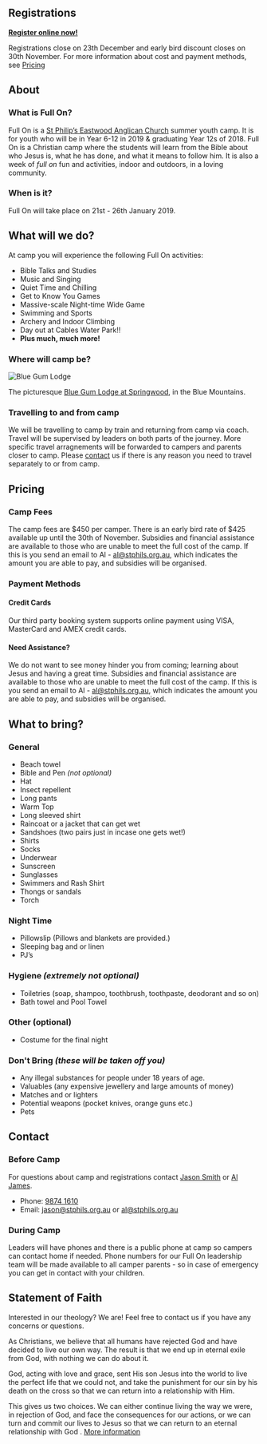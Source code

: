 ## Registrations

[**Register online now!**](https://stphilseastwood.elvanto.com.au/form/83c70ff0-11e2-496a-999e-4d38cb120911)

Registrations close on 23th December and early bird discount closes on 30th November. For more information about cost and payment methods, see [Pricing](/#pricing)

## About

### What is Full On?

Full On is a [St Philip’s Eastwood Anglican Church](http://en.stphils.org.au/) summer youth camp.
It is for youth who will be in Year 6-12 in 2019 & graduating Year 12s of 2018. Full On is a Christian camp where the students will learn from the Bible about who
Jesus is, what he has done, and what it means to follow him. It is also a week of *full on* fun and activities, indoor and
outdoors, in a loving community.

### When is it?

Full On will take place on 21st - 26th January 2019.

## What will we do?

At camp you will experience the following Full On activities:

- Bible Talks and Studies
- Music and Singing
- Quiet Time and Chilling
- Get to Know You Games
- Massive-scale Night-time Wide Game
- Swimming and Sports
- Archery and Indoor Climbing
- Day out at Cables Water Park!!
- **Plus much, much more!**

### Where will camp be?

![Blue Gum Lodge](https://lh4.googleusercontent.com/BrCVWyM7ENYCAcusiGpXYE5V7Hpg9nhkIkZvqt83qYGDPpNq-W-254i4ptltnvrCgG3tIp_6_4tNATKvF9qzIKjBHk4O5whjfsvIqEJdWiaJmIpzQAMHuk7a3PFXSdGF384_UhsB)

The picturesque [Blue Gum Lodge at Springwood](http://www.youthworkscentres.net/bluegum-lodge/), in the Blue Mountains.

### Travelling to and from camp

We will be travelling to camp by train and returning from camp via coach. Travel will be supervised by leaders on both parts of the journey. More specific travel arragnements will be forwarded to campers and parents closer to camp. Please [contact](/#contact) us if there is any reason you need to travel separately to or from camp.

## Pricing

### Camp Fees

The camp fees are $450 per camper. There is an early bird rate of $425 available up until the 30th of November. Subsidies and financial assistance are available to those who are unable to meet the full cost of the camp. If this is you send an email to Al - al@stphils.org.au, which indicates the amount you are able to pay, and subsidies will be organised.

### Payment Methods

#### Credit Cards

Our third party booking system supports online payment using VISA, MasterCard and AMEX credit cards.

#### Need Assistance?

We do not want to see money hinder you from coming; learning about Jesus and having a great time. Subsidies and financial assistance are available to those who are unable to meet the full cost of the camp. If this is you send an email to Al - al@stphils.org.au, which indicates the amount you are able to pay, and subsidies will be organised.

## What to bring?

### General

- Beach towel
- Bible and Pen *(not optional)*
- Hat
- Insect repellent
- Long pants
- Warm Top
- Long sleeved shirt
- Raincoat or a jacket that can get wet
- Sandshoes (two pairs just in incase one gets wet!)
- Shirts
- Socks
- Underwear
- Sunscreen
- Sunglasses
- Swimmers and Rash Shirt
- Thongs or sandals
- Torch

### Night Time

- Pillowslip (Pillows and blankets are provided.)
- Sleeping bag and or linen
- PJ’s

### Hygiene *(extremely not optional)*

- Toiletries (soap, shampoo, toothbrush, toothpaste, deodorant and so on)
- Bath towel and Pool Towel

### Other (optional)

- Costume for the final night

### Don't Bring *(these will be taken off you)*

- Any illegal substances for people under 18 years of age.
- Valuables (any expensive jewellery and large amounts of money)
- Matches and or lighters
- Potential weapons (pocket knives, orange guns etc.)
- Pets

## Contact

### Before Camp

For questions about camp and registrations contact [Jason Smith](http://en.stphils.org.au/about-us/staff-profiles/) or [Al James](http://en.stphils.org.au/about-us/staff-profiles/).

- Phone: [9874 1610](tel:98741610)
- Email: [jason@stphils.org.au](mailto:jason@stphils.org.au) or [al@stphils.org.au](mailto:al@stphils.org.au)

### During Camp

Leaders will have phones and there is a public phone at camp so campers can contact home if needed.  Phone numbers for our Full On leadership team will be made available to all camper parents - so in case of emergency you can get in contact with your children.

## Statement of Faith

Interested in our theology? We are! Feel free to contact us if you have any concerns or questions.

As Christians, we believe that all humans have rejected God and have decided to live our own way. The result is that we end up in eternal exile from God, with nothing we can do about it.

God, acting with love and grace, sent His son Jesus into the world to live the perfect life that we could not, and take the punishment for our sin by his death on the cross so that we can return into a relationship with Him.

This gives us two choices. We can either continue living the way we were, in rejection of God, and face the consequences for our actions, or we can turn and commit our lives to Jesus so that we can return to an eternal relationship with God . [More information](http://www.matthiasmedia.com.au/2wtl/2wtlonline.html)

